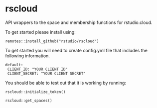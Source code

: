 # rscloud
API wrappers to the space and membership functions for rstudio.cloud.  

To get started please install using:

`remotes::install_github("rstudio/rscloud")`

To get started you will need to create config.yml file that includes the following information.

```
default:
 CLIENT_ID: "YOUR CLIENT ID"
 CLIENT_SECRET: "YOUR CLIENT SECRET" 
```


You should be able to test out that it is working by running:

```
rscloud::initialize_token()

rscloud::get_spaces()

```

